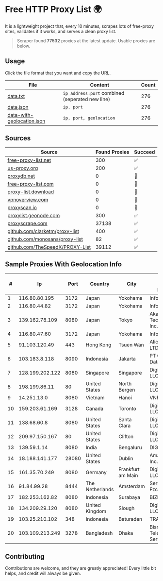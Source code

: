 
# Free HTTP Proxy List 🌍

It is a lightweight project that, every 10 minutes, scrapes lots of free-proxy sites, validates if it works, and serves a clean proxy list.


> Scraper found **77532** proxies at the latest update. Usable proxies are below.

## Usage

Click the file format that you want and copy the URL.


|File|Content|Count|
|----|-------|-----|
|[data.txt](https://raw.githubusercontent.com/themiralay/Proxy-List-World/master/data.txt)|`ip_address:port` combined (seperated new line)|276|
|[data.json](https://raw.githubusercontent.com/themiralay/Proxy-List-World/master/data.json)|`ip, port`|276|
|[data-with-geolocation.json](https://raw.githubusercontent.com/themiralay/Proxy-List-World/master/data-with-geolocation.json)|`ip, port, geolocation`|276|

## Sources

|Source|Found Proxies|Succeed|
|------|-------------|-------|
|[free-proxy-list.net](https://free-proxy-list.net)|300|✅|
|[us-proxy.org](https://www.us-proxy.org)|200|✅|
|[proxydb.net](http://proxydb.net)|0|🚫|
|[free-proxy-list.com](https://free-proxy-list.com/?page=&port=&type%5B%5D=http&type%5B%5D=https&up_time=0&search=Search)|0|🚫|
|[proxy-list.download](https://www.proxy-list.download/HTTP)|0|🚫|
|[vpnoverview.com](https://vpnoverview.com/privacy/anonymous-browsing/free-proxy-servers)|0|🚫|
|[proxyscan.io](https://www.proxyscan.io)|0|🚫|
|[proxylist.geonode.com](https://proxylist.geonode.com/api/proxy-list?limit=300&page=1&sort_by=lastChecked&sort_type=desc&protocols=http,https)|300|✅|
|[proxyscrape.com](https://api.proxyscrape.com/v2/?request=displayproxies&protocol=http&timeout=10000&country=all&ssl=all&anonymity=all)|37138|✅|
|[github.com/clarketm/proxy-list](https://raw.githubusercontent.com/clarketm/proxy-list/master/proxy-list-raw.txt)|400|✅|
|[github.com/monosans/proxy-list](https://raw.githubusercontent.com/monosans/proxy-list/main/proxies/http.txt)|82|✅|
|[github.com/TheSpeedX/PROXY-List](https://raw.githubusercontent.com/TheSpeedX/PROXY-List/master/http.txt)|39112|✅|


## Sample Proxies With Geolocation Info

|#|Ip|Port|Country|City|Internet Service Provider|
|-|--|----|-------|----|-------------------------|
|1|116.80.80.195|3172|Japan|Yokohama|InfoSphere|
|2|116.80.44.82|3172|Japan|Yokohama|InfoSphere|
|3|139.162.78.109|8080|Japan|Tokyo|Akamai Technologies, Inc.|
|4|116.80.47.60|3172|Japan|Yokohama|InfoSphere|
|5|91.103.120.49|443|Hong Kong|Tsuen Wan|Alice Networks LTD|
|6|103.183.8.118|8090|Indonesia|Jakarta|PT Cepat Multi Data|
|7|128.199.202.122|8080|Singapore|Singapore|DigitalOcean, LLC|
|8|198.199.86.11|80|United States|North Bergen|DigitalOcean, LLC|
|9|14.251.13.0|8080|Vietnam|Hanoi|VNPT|
|10|159.203.61.169|3128|Canada|Toronto|DigitalOcean, LLC|
|11|138.68.60.8|8080|United States|Santa Clara|DigitalOcean, LLC|
|12|209.97.150.167|80|United States|Clifton|DigitalOcean, LLC|
|13|139.59.1.14|8080|India|Bengaluru|DIGITALOCEAN|
|14|18.188.141.177|28080|United States|Dublin|Amazon.com, Inc.|
|15|161.35.70.249|8080|Germany|Frankfurt am Main|DigitalOcean, LLC|
|16|91.84.99.28|8444|The Netherlands|Amsterdam|Servers Tech Fzco|
|17|182.253.162.82|8080|Indonesia|Surabaya|BIZNET|
|18|134.209.29.120|8080|United Kingdom|Slough|DigitalOcean, LLC|
|19|103.25.210.102|348|Indonesia|Baturaden|TRANSDATA|
|20|103.109.213.249|3278|Bangladesh|Dhaka|Bismillah Telecom Service|



## Contributing

Contributions are welcome, and they are greatly appreciated! Every
little bit helps, and credit will always be given.

